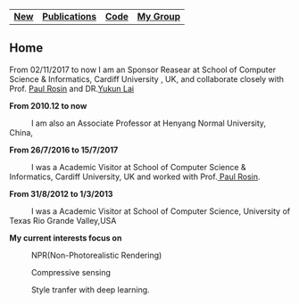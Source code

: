 <html>
  <head>
    <meta charset="utf-8">
    <meta http-equiv="X-UA-Compatible" content="chrome=1">
    <title>Huihuang Zhao PhD, Associate Professor  by huihuangz</title>
    <link rel="stylesheet" href="stylesheets/styles.css">
    <link rel="stylesheet" href="stylesheets/pygment_trac.css">
    <script src="https://ajax.googleapis.com/ajax/libs/jquery/1.7.1/jquery.min.js"></script>
    <script src="javascripts/main.js"></script>
    <!--[if lt IE 9]>
      <script src="//html5shiv.googlecode.com/svn/trunk/html5.js"></script>
    <![endif]-->
    <meta name="viewport" content="width=device-width, initial-scale=1, user-scalable=no">
</head>
<div id="banner">
<table border=0>
  <tr><td>
      <span id="logo1"><a href="https://huihuangz.github.com" class="button fork"><strong>New</strong></a> </span>    
  </td> 
  <td>      
       <span id="logo2"><a href="https://huihuangz.github.com" class="button fork"><strong>Publications</strong></a></span>
  </td> 
   <td>      
       <span id="logo2"><a href="https://huihuangz.github.com" class="button fork"><strong>Code</strong></a></span>
  </td> 
   <td>      
       <span id="logo2"><a href="https://huihuangz.github.com" class="button fork"><strong>My Group</strong></a></span>
  </td> 
  </tr>
        </table>
  </div>
<!-- end banner -->
<h2>Home </h2>
<p>From 02/11/2017 to now  </strong>     
I am an Sponsor Reasear at School of Computer Science & Informatics, Cardiff University , UK, and collaborate closely with Prof.       <a class="anchor" href="http://users.cs.cf.ac.uk/Paul.Rosin" > <span class="octicon octicon-link">Paul Rosin</span></a>
        and DR.<a class="anchor" href="http://users.cs.cf.ac.uk/Yukun.Lai" ><span class="octicon octicon-link">Yukun Lai</span></a>
<p>
 <p><strong>From 2010.12 to now</strong>
 <p>
 &nbsp; &nbsp; &nbsp; &nbsp; &nbsp;  I am also an Associate Professor at Henyang Normal University, China, 
<p>
<p> <strong>From 26/7/2016 to 15/7/2017</strong>
<p> 
&nbsp; &nbsp; &nbsp; &nbsp; &nbsp; I was a Academic Visitor at School of Computer Science & Informatics, Cardiff University, UK and worked with Prof.<a class="anchor" href="http://users.cs.cf.ac.uk/Paul.Rosin" > <span class="octicon octicon-link">Paul Rosin</span></a>. 
<p>
<p><strong>From 31/8/2012 to 1/3/2013</strong>
<p> 
 &nbsp; &nbsp; &nbsp; &nbsp; &nbsp; I was a Academic Visitor at School of Computer Science, University of Texas Rio Grande Valley,USA  
<p>
 <p> <strong>My current interests focus on</strong>
 <p>
 <p>  &nbsp; &nbsp; &nbsp; &nbsp; &nbsp; NPR(Non-Photorealistic Rendering)
 <p>  &nbsp; &nbsp; &nbsp; &nbsp; &nbsp; Compressive sensing
 <p>  &nbsp; &nbsp; &nbsp; &nbsp; &nbsp; Style tranfer with deep learning.
